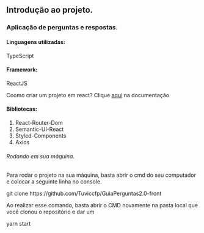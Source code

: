 <h2>Introdução ao projeto.</h4>

<h3>Aplicação de perguntas e respostas.</h3>

<h4>Linguagens utilizadas:</h4>
<p>TypeScript</p>

<h4>Framework:</h4>
<p>ReactJS</p> <span>Coomo criar um projeto em react? Clique <a href="https://github.com/facebook/create-react-app">aqui</a> na documentação</span>

<h4>Bibliotecas: </h4>
<ol>
  <li>React-Router-Dom</li>
  <li>Semantic-UI-React</li>
  <li>Styled-Components</li>
  <li>Axios</li>
</ol>

<h6>Rodando em sua máquina.</h6>
<p>Para rodar o projeto na sua máquina, basta abrir o cmd do seu computador e colocar a seguinte linha no console.</p>
<div style="border: '1px solid black'">
  git clone https://github.com/Tuviccfp/GuiaPerguntas2.0-front
</div>
<p>Ao realizar esse comando, basta abrir o CMD novamente na pasta local que você clonou o repositório e dar um </p>
<div style="border: '1px solid black'">
  yarn start
</div>

